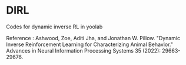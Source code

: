 # DIRL
Codes for dynamic inverse RL in yoolab

Reference : Ashwood, Zoe, Aditi Jha, and Jonathan W. Pillow. "Dynamic Inverse Reinforcement Learning for Characterizing Animal Behavior." Advances in Neural Information Processing Systems 35 (2022): 29663-29676.
